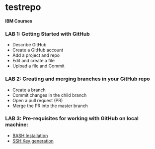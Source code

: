 # testrepo

**IBM Courses**

### LAB 1: Getting Started with GitHub
- Describe GitHub
- Create a GitHub account
- Add a project and repo
- Edit and create a file
- Upload a file and Commit

### LAB 2: Creating and merging branches in your GitHub repo
- Create a branch
- Commit changes in the child branch
- Open a pull request (PR)
- Merge the PR into the master branch

### LAB 3: Pre-requisites for working with GitHub on local machine:
- [BASH Installation](https://author-ide.skills.network/render?token=eyJhbGciOiJIUzI1NiIsInR5cCI6IkpXVCJ9.eyJtZF9pbnN0cnVjdGlvbnNfdXJsIjoiaHR0cHM6Ly9jZi1jb3Vyc2VzLWRhdGEuczMudXMuY2xvdWQtb2JqZWN0LXN0b3JhZ2UuYXBwZG9tYWluLmNsb3VkL0lCTURldmVsb3BlclNraWxsc05ldHdvcmstRFMwMTA1RU4tU2tpbGxzTmV0d29yay9sYWJzL01vZHVsZTIvR2l0QmFzaF9JbnN0YWxsLm1kIiwidG9vbF90eXBlIjoiaW5zdHJ1Y3Rpb25hbC1sYWIiLCJhZG1pbiI6ZmFsc2UsImlhdCI6MTY3NzUwNjU1MX0.jF1rwyX77aHeVmovIu84gd3ykBURAvE_IxeCERkQmmU)
- [SSH Key generation](https://author-ide.skills.network/render?token=eyJhbGciOiJIUzI1NiIsInR5cCI6IkpXVCJ9.eyJtZF9pbnN0cnVjdGlvbnNfdXJsIjoiaHR0cHM6Ly9jZi1jb3Vyc2VzLWRhdGEuczMudXMuY2xvdWQtb2JqZWN0LXN0b3JhZ2UuYXBwZG9tYWluLmNsb3VkL0lCTURldmVsb3BlclNraWxsc05ldHdvcmstRFMwMTA1RU4tU2tpbGxzTmV0d29yay9sYWJzL01vZHVsZTIvR2l0SHViX1NTSEtleS5tZCIsInRvb2xfdHlwZSI6Imluc3RydWN0aW9uYWwtbGFiIiwiYWRtaW4iOmZhbHNlLCJpYXQiOjE2Nzc1MDg2Mjl9.flPT6Hx1MjrsEBdu_k7XObfp66KxfrNx17bCe8CiXQ8)
